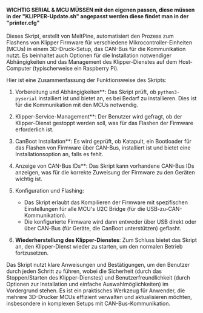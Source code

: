 #### WICHTIG SERIAL & MCU MÜSSEN mit den eigenen passen, diese müssen in der "KLIPPER-Update.sh" angepasst werden diese findet man in der  "printer.cfg" ####

Dieses Skript, erstellt von MeltPine, automatisiert den Prozess zum Flashens von Klipper Firmware für verschiedene Mikrocontroller-Einheiten 
(MCUs) in einem 3D-Druck-Setup, das CAN-Bus für die Kommunikation nutzt. 
Es beinhaltet auch Optionen für die Installation notwendiger Abhängigkeiten und das Management des Klipper-Dienstes auf dem Host-Computer (typischerweise ein Raspberry Pi).


Hier ist eine Zusammenfassung der Funktionsweise des Skripts:

1. Vorbereitung und Abhängigkeiten**: Das Skript prüft, ob `python3-pyserial` installiert ist und bietet an, es bei Bedarf zu installieren. Dies ist für die Kommunikation mit den MCUs notwendig.

2. Klipper-Service-Management**: Der Benutzer wird gefragt, ob der Klipper-Dienst gestoppt werden soll, was für das Flashen der Firmware erforderlich ist.

3. CanBoot Installation**: Es wird geprüft, ob Katapult, ein Bootloader für das Flashen von Firmware über CAN-Bus, installiert ist und bietet eine Installationsoption an, falls es fehlt.

4. Anzeige von CAN-Bus IDs**: Das Skript kann vorhandene CAN-Bus IDs anzeigen, was für die korrekte Zuweisung der Firmware zu den Geräten wichtig ist.

5. Konfiguration und Flashing:
   - Das Skript erlaubt das Kompilieren der Firmware mit spezifischen Einstellungen für alle MCU's  U2C Bridge (für die USB-zu-CAN-Kommunikation).
   - Die konfigurierte Firmware wird dann entweder über USB direkt oder über CAN-Bus (für Geräte, die CanBoot unterstützen) geflasht.

7. **Wiederherstellung des Klipper-Dienstes**: Zum Schluss bietet das Skript an, den Klipper-Dienst wieder zu starten, um den normalen Betrieb fortzusetzen.

Das Skript nutzt klare Anweisungen und Bestätigungen, um den Benutzer durch jeden Schritt zu führen, 
wobei die Sicherheit (durch das Stoppen/Starten des Klipper-Dienstes) und Benutzerfreundlichkeit (durch Optionen zur Installation und einfache Auswahlmöglichkeiten) 
im Vordergrund stehen. Es ist ein praktisches Werkzeug für Anwender, die mehrere 3D-Drucker MCUs effizient verwalten und aktualisieren möchten, insbesondere in komplexen Setups mit CAN-Bus-Kommunikation.
